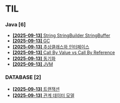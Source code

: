 # TIL
 
### Java [6]
- [**[2025-09-13]**  String StringBuilder StringBuffer](https://github.com/A-lass/TIL/blob/main/Java/String_StringBuilder_StringBuffer.md)
- [**[2025-09-13]**  GC](https://github.com/A-lass/TIL/blob/main/Java/GC.md)
- [**[2025-09-13]**  추상클래스와 인터페이스](https://github.com/A-lass/TIL/blob/main/Java/추상클래스와_인터페이스.md)
- [**[2025-09-13]**  Call By Value vs Call By Reference](https://github.com/A-lass/TIL/blob/main/Java/Call_By_Value_vs_Call_By_Reference.md)
- [**[2025-09-13]**  동기화](https://github.com/A-lass/TIL/blob/main/Java/동기화.md)
- [**[2025-09-13]**  JVM](https://github.com/A-lass/TIL/blob/main/Java/JVM.md)
### DATABASE [2]
- [**[2025-09-13]**  트랜잭션](https://github.com/A-lass/TIL/blob/main/DATABASE/트랜잭션.md)
- [**[2025-09-13]**  관계 데이터 모델](https://github.com/A-lass/TIL/blob/main/DATABASE/관계_데이터_모델.md)
